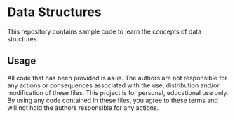 # Data Structures

This repository contains sample code to learn the concepts of data structures. 

## Usage
All code that has been provided is as-is. The authors are not responsible for any actions or consequences associated with the use, distribution and/or modification of these files. This project is for personal, educational use only. By using any code contained in these files, you agree to these terms and will not hold the authors responsible for any actions.
